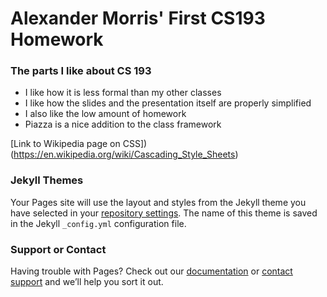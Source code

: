 # Alexander Morris' First CS193 Homework




### The parts I like about CS 193




- I like how it is less formal than my other classes
- I like how the slides and the presentation itself are properly simplified
- I also like the low amount of homework
- Piazza is a nice addition to the class framework


[Link to Wikipedia page on CSS])(https://en.wikipedia.org/wiki/Cascading_Style_Sheets)



### Jekyll Themes

Your Pages site will use the layout and styles from the Jekyll theme you have selected in your [repository settings](https://github.com/kalutes/CS193_Fall18_Lab1/settings). The name of this theme is saved in the Jekyll `_config.yml` configuration file.

### Support or Contact

Having trouble with Pages? Check out our [documentation](https://help.github.com/categories/github-pages-basics/) or [contact support](https://github.com/contact) and we’ll help you sort it out.
